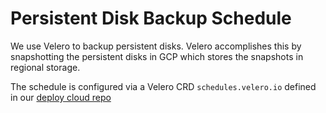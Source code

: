 # Persistent Disk Backup Schedule

We use Velero to backup persistent disks. Velero accomplishes this by snapshotting
the persistent disks in GCP which stores the snapshots in regional storage.

The schedule is configured via a Velero CRD `schedules.velero.io` defined in
our [deploy cloud repo](https://sourcegraph.com/search?q=context:global+repo:%5Egithub%5C.com/sourcegraph/deploy-sourcegraph-cloud%24+velero.io/v1&patternType=literal)
